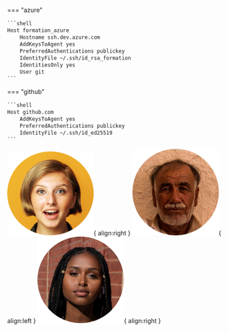 === "azure"

    ```shell
    Host formation_azure
        Hostname ssh.dev.azure.com
        AddKeysToAgent yes
        PreferredAuthentications publickey
        IdentityFile ~/.ssh/id_rsa_formation
        IdentitiesOnly yes
        User git
    ```    

=== "github"

    ```shell
    Host github.com
        AddKeysToAgent yes
        PreferredAuthentications publickey
        IdentityFile ~/.ssh/id_ed25519
    ```


![product owner](media/vignettes/vignette_influencer.png){ align:right }
![product owner](media/vignettes/vignette_homme.png){ align:left }
![product owner](media/vignettes/vignette_femme.png){ align:right }
